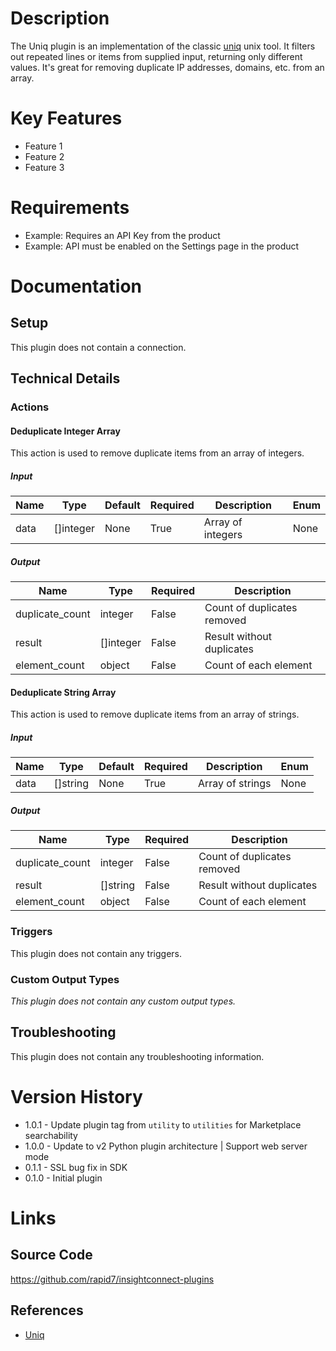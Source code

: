 # Description

The Uniq plugin is an implementation of the classic [uniq](https://linux.die.net/man/1/uniq) unix tool.
It filters out repeated lines or items from supplied input, returning only different values. It's great for
removing duplicate IP addresses, domains, etc. from an array.

# Key Features

* Feature 1
* Feature 2
* Feature 3

# Requirements

* Example: Requires an API Key from the product
* Example: API must be enabled on the Settings page in the product

# Documentation

## Setup

This plugin does not contain a connection.

## Technical Details

### Actions

#### Deduplicate Integer Array

This action is used to remove duplicate items from an array of integers.

##### Input

|Name|Type|Default|Required|Description|Enum|
|----|----|-------|--------|-----------|----|
|data|[]integer|None|True|Array of integers|None|

##### Output

|Name|Type|Required|Description|
|----|----|--------|-----------|
|duplicate_count|integer|False|Count of duplicates removed|
|result|[]integer|False|Result without duplicates|
|element_count|object|False|Count of each element|

#### Deduplicate String Array

This action is used to remove duplicate items from an array of strings.

##### Input

|Name|Type|Default|Required|Description|Enum|
|----|----|-------|--------|-----------|----|
|data|[]string|None|True|Array of strings|None|

##### Output

|Name|Type|Required|Description|
|----|----|--------|-----------|
|duplicate_count|integer|False|Count of duplicates removed|
|result|[]string|False|Result without duplicates|
|element_count|object|False|Count of each element|

### Triggers

This plugin does not contain any triggers.

### Custom Output Types

_This plugin does not contain any custom output types._

## Troubleshooting

This plugin does not contain any troubleshooting information.

# Version History

* 1.0.1 - Update plugin tag from `utility` to `utilities` for Marketplace searchability
* 1.0.0 - Update to v2 Python plugin architecture | Support web server mode
* 0.1.1 - SSL bug fix in SDK
* 0.1.0 - Initial plugin

# Links

## Source Code

https://github.com/rapid7/insightconnect-plugins

## References

* [Uniq](https://example.co://linux.die.net/man/1/uniq)

